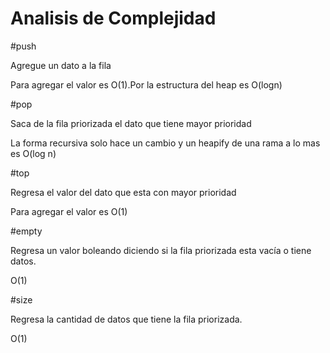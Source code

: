 # Analisis de Complejidad

#push

Agregue un dato a la fila

Para agregar el valor es O(1).Por la estructura del heap es O(logn)

#pop

Saca de la fila priorizada el dato que tiene mayor prioridad

La forma recursiva solo hace un cambio y un heapify de una rama a lo mas es O(log n)

#top

Regresa el valor del dato que esta con mayor prioridad

Para agregar el valor es O(1)

#empty

Regresa un valor boleando diciendo si la fila priorizada esta vacía o tiene datos.

O(1)

#size

Regresa la cantidad de datos que tiene la fila priorizada.

O(1)
